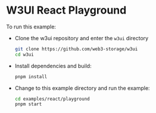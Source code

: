 # W3UI React Playground

To run this example:

- Clone the w3ui repository and enter the `w3ui` directory

  ```sh
  git clone https://github.com/web3-storage/w3ui
  cd w3ui
  ```

- Install dependencies and build:

  ```sh
  pnpm install
  ```

- Change to this example directory and run the example:

  ```sh
  cd examples/react/playground
  pnpm start
  ```
